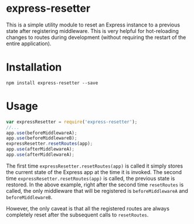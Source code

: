 express-resetter
================

This is a simple utility module to reset an Express instance to a previous state after registering middleware. This is
very helpful for hot-reloading changes to routes during development (without requiring the 
restart of the entire application).

# Installation
```
npm install express-resetter --save
```

# Usage
```javascript
var expressResetter = require('express-resetter');
//...
app.use(beforeMiddlewareA);
app.use(beforeMiddlewareB);
expressResetter.resetRoutes(app);
app.use(afterMiddlewareA);
app.use(afterMiddlewareA);
```

The first time `expressResetter.resetRoutes(app)` is
called it simply stores the current state of the
Express app at the time it is invoked. The second time `expressResetter.resetRoutes(app)` is called, the previous state is restored. In the above example, right after the
second time `resetRoutes` is called, the only middleware
that will be registered is `beforeMiddlewareA` and `beforeMiddlewareB`. 

However, the only caveat is that all the registered routes are always completely reset after the subsequent calls to `resetRoutes`.